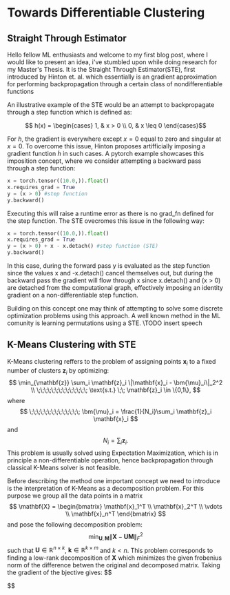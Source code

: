 # Towards Differentiable Clustering

## Straight Through Estimator
Hello fellow ML enthusiasts and welcome to my first blog post, where I would like to present an idea, i've stumbled upon while doing research for my Master's Thesis. It is the Straight Through Estimator(STE), first introduced by Hinton et. al. which essentially is an gradient approximation for performing backpropagation through a certain class of nondifferentiable functions

An illustrative example of the STE would be an attempt to backpropagate through a step function which is defined as: 

```math
    h(x) = \begin{cases} 1, & x > 0 \\
                             0, & x \leq 0 \end{cases}
```
For $h$, the gradient is everywhere except $x=0$ equal to zero and singular at $x=0$. To overcome this issue, Hinton proposes artifficially imposing a gradient function $\dot{h}$ in such cases. A pytorch example showcases this imposition concept, where we consider attempting a backward pass through a step function:
```python
x = torch.tensor((10.0,)).float()
x.requires_grad = True
y = (x > 0) #step function
y.backward() 
```
Executing this will raise a runtime error as there is no grad_fn defined for the step function. The STE ovecromes this issue in the following way:
```python
x = torch.tensor((10.0,)).float()
x.requires_grad = True
y = (x > 0) + x - x.detach() #step function (STE)
y.backward() 
```
In this case, during the forward pass y is evaluated as the step function since the values x and -x.detach() cancel themselves out, but during the backward pass the gradient will flow through x since x.detach() and (x > 0) are detached from the computational graph, effectively imposing an identity gradient on a non-differentiable step function. 

Building on this concept one may think of attempting to solve some discrete optimization problems using this approach. A well known method in the ML comunity is learning permutations using a STE. 
\\TODO insert speech

## K-Means Clustering with STE
K-Means clustering reffers to the problem of assigning points $\mathbf{x}_i$ to a fixed number of clusters $\mathbf{z}_i$ by optimizing: 
$$
    \min_{\mathbf{z}} \sum_i \mathbf{z}_i \|\mathbf{x}_i - \bm{\mu}_i\|_2^2 \\
    \;\;\;\;\;\;\;\;\;\;\;\;\;\; \text{s.t.} \;\; \mathbf{z}_i \in \{0,1\},
$$
where
$$
    \;\;\;\;\;\;\;\;\;\;\;\;\;\; \bm{\mu}_i = \frac{1}{N_i}\sum_i \mathbf{z}_i \mathbf{x}_i 
$$
and 
$$
N_i = \sum_i \mathbf{z}_i.
$$
This problem is usually solved using Expectation Maximization, which is in principle a non-differentiable operation, hence backpropagation through classical K-Means solver is not feasible.

Before describing the method one important concept we need to introduce is the interpretation of K-Means as a decomposition problem. For this purpose we group all the data points in a matrix
$$
    \mathbf{X} = \begin{bmatrix} \mathbf{x}_1^T \\
        \mathbf{x}_2^T \\
        \vdots \\
        \mathbf{x}_n^T \end{bmatrix}
$$
and pose the following decomposition problem:
$$
    \min_{\mathbf{U}, \mathbf{M}} \|\mathbf{X} - \mathbf{U}\mathbf{M}\|_F^2
$$
such that $\mathbf{U} \in \mathbb{R}^{n \times k}$, $\mathbf{k} \in \mathbb{R}^{k \times m}$ and $k < n$. This problem corresponds to finding a low-rank decomposition of $\mathbf{X}$ which minimizes the given frobenius norm of the difference betwen the original and decomposed matrix. Taking the gradient of the bjective gives:
$$

$$


